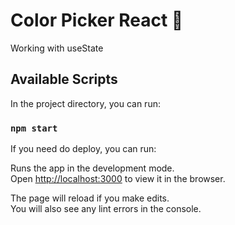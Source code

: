 # Color Picker React 🌈

Working with useState

## Available Scripts

In the project directory, you can run:

### `npm start`

If you need do deploy, you can run:


Runs the app in the development mode.\
Open [http://localhost:3000](http://localhost:3000) to view it in the browser.

The page will reload if you make edits.\
You will also see any lint errors in the console.

